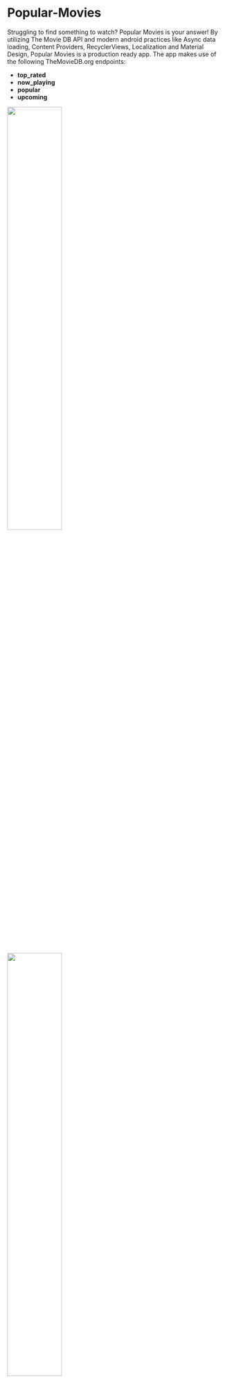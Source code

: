 # Popular-Movies
Struggling to find something to watch? Popular Movies is your answer!  By utilizing The Movie DB API and modern android practices like Async data loading, Content Providers, RecyclerViews, Localization and Material Design, Popular Movies is a production ready app. The app makes use of the following TheMovieDB.org endpoints:
- <b>top_rated</b>
- <b>now_playing</b>
- <b>popular</b>
- <b>upcoming</b>

<img src="http://packerlabs.com/projects/popmovies/Screenshot_20170326-120619.png" width="50%" height="50%">
<img src="http://packerlabs.com/projects/popmovies/Screenshot_20170326-120630.png" width="50%" height="50%">
<img src="http://packerlabs.com/projects/popmovies/Screenshot_20170326-131425.png" width="50%" height="50%">
<img src="http://packerlabs.com/projects/popmovies/Screenshot_20170326-125712.png" width="50%" height="50%">

<b>Favorited Movies </b>
- Favorite movies and see them in one place. Thanks to a Content Provider and SQL Lite Database, favorited movies are available offline!
<img src="http://packerlabs.com/projects/popmovies/Screenshot_20170326-124230.png" width="50%" height="50%">

<b>View Trailers</b>
- View trailers provided by Youtube!
<img src="http://packerlabs.com/projects/popmovies/Screenshot_20170326-120722.png" width="50%" height="50%">

<b>Share Trailers</b>
- Share a trailer link and message with your friends! 
<img src="http://packerlabs.com/projects/popmovies/Screenshot_20170326-122804.png" width="50%" height="50%">

<b>View Reviews</b>
- View reviews and see what the hype is about.
<img src="http://packerlabs.com/projects/popmovies/Screenshot_20170326-120728.png" width="50%" height="50%">

<b>Landscape Orientation </b>
- Enjoy the same movie finding greatness in landscape!
<img src="http://packerlabs.com/projects/popmovies/Screenshot_20170326-131154.png" width="50%" height="50%">
<img src="http://packerlabs.com/projects/popmovies/Screenshot_20170326-131039.png" width="50%" height="50%">
<img src="http://packerlabs.com/projects/popmovies/Screenshot_20170326-131051.png" width="50%" height="50%">
<img src="http://packerlabs.com/projects/popmovies/Screenshot_20170326-131046.png" width="50%" height="50%">

## Get Started
To View This in Action, **Request an API Key from here**:
https://www.themoviedb.org/account/signup

